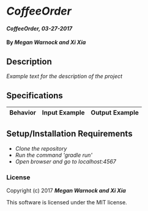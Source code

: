 # _CoffeeOrder_

#### _CoffeeOrder, 03-27-2017_

#### By _**Megan Warnock and Xi Xia**_

## Description
_Example text for the description of the project_


## Specifications

| Behavior                   | Input Example     | Output Example    |
| -------------------------- | -----------------:| -----------------:|



## Setup/Installation Requirements

* _Clone the repository_
* _Run the command 'gradle run'_
* _Open browser and go to localhost:4567_


### License

Copyright (c) 2017 **_Megan Warnock and Xi Xia_**

This software is licensed under the MIT license.
